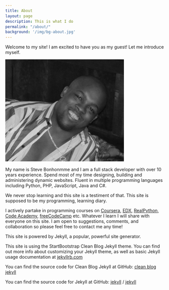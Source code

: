 ```yaml
---
title: About
layout: page
description: This is what I do
permalink: "/about/"
background: '/img/bg-about.jpg'
---
```


Welcome to my site! I am excited to have you as my guest! Let me introduce myself.

![My Photo](/img/bio-photo.jpg)

My name is Steve Bonhonmme and I am a full stack developer with over 10 years experience. Spend most of my time designing, building and administering dynamic websites. Fluent in multiple programming languages including Python, PHP, JavaScript, Java and C#.

We never stop learning and this site is a testiment of that. This site is supposed to be my programming, learning diary.

I actively partake in programming courses on [Coursera](http://coursera.org), [EDX](http://edx.org), [RealPython](http://realpython.com), [Code Academy](http://codecademy.com), [freeCodeCamp](http://freecodecamp.org) etc. Whatever I learn I will share with everyone on this site.  I am open to suggestions, comments, and collaboration so please feel free to contact me any time!

This site is powered by Jekyll, a popular, powerful site generator. 

This site is using the StartBootstrap Clean Blog Jekyll theme. You can find out more info about customizing your Jekyll theme, as well as basic Jekyll usage documentation at [jekyllrb.com](https://jekyllrb.com/)

You can find the source code for Clean Blog Jekyll at GitHub:
[clean blog jekyll](https://github.com/StartBootstrap/startbootstrap-clean-blog-jekyll)

You can find the source code for Jekyll at GitHub:
[jekyll][jekyll-organization] /
[jekyll](https://github.com/jekyll/jekyll)

[jekyll-organization]: https://github.com/jekyll
